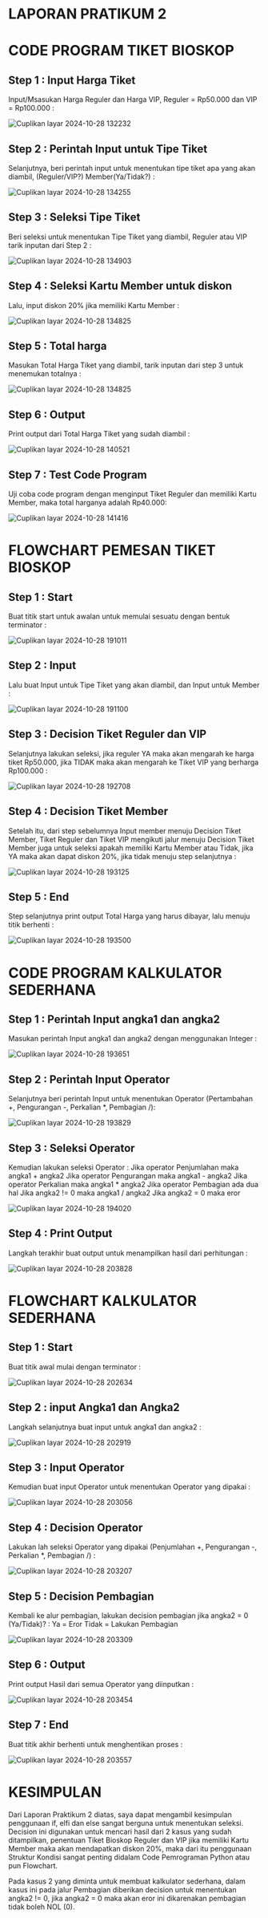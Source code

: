 # LAPORAN PRATIKUM 2

# CODE PROGRAM TIKET BIOSKOP

## Step 1 : Input Harga Tiket
Input/Msasukan Harga Reguler dan Harga VIP, Reguler = Rp50.000 dan VIP = Rp100.000 :

![Cuplikan layar 2024-10-28 132232](https://github.com/user-attachments/assets/ffcda291-0e54-4f99-bf0a-6ed41b2b100a)

## Step 2 : Perintah Input untuk Tipe Tiket
Selanjutnya, beri perintah input untuk menentukan tipe tiket apa yang akan diambil, (Reguler/VIP?) Member(Ya/Tidak?) :

![Cuplikan layar 2024-10-28 134255](https://github.com/user-attachments/assets/cf0be97f-823a-4257-ab01-40856b854546)

## Step 3 : Seleksi Tipe Tiket
Beri seleksi untuk menentukan Tipe Tiket yang diambil, Reguler atau VIP tarik inputan dari Step 2 :

![Cuplikan layar 2024-10-28 134903](https://github.com/user-attachments/assets/8f7cecbb-1c61-47ce-b5a4-55a4c1896324)

## Step 4 : Seleksi Kartu Member untuk diskon
Lalu, input diskon 20% jika memiliki Kartu Member :

![Cuplikan layar 2024-10-28 134825](https://github.com/user-attachments/assets/ef1f0376-b9e2-4276-bdd6-d900a0a19eb7)

## Step 5 : Total harga
Masukan Total Harga Tiket yang diambil, tarik inputan dari step 3 untuk menemukan totalnya :

![Cuplikan layar 2024-10-28 134825](https://github.com/user-attachments/assets/ef1f0376-b9e2-4276-bdd6-d900a0a19eb7)

## Step 6 : Output
Print output dari Total Harga Tiket yang sudah diambil :

![Cuplikan layar 2024-10-28 140521](https://github.com/user-attachments/assets/fc682e0a-1f13-4194-80da-32a69c8efdb1)

## Step 7 : Test Code Program
Uji coba code program dengan menginput Tiket Reguler dan memiliki Kartu Member, maka total harganya adalah Rp40.000:

![Cuplikan layar 2024-10-28 141416](https://github.com/user-attachments/assets/e1405973-39b5-441b-b27f-09631d47d757)

# FLOWCHART PEMESAN TIKET BIOSKOP

## Step 1 : Start
Buat titik start untuk awalan untuk memulai sesuatu dengan bentuk terminator : 

![Cuplikan layar 2024-10-28 191011](https://github.com/user-attachments/assets/ffedbd3d-6307-4a31-bc4a-3a94bb1570ed)

## Step 2 : Input
Lalu buat Input untuk Tipe Tiket yang akan diambil, dan Input untuk Member :

![Cuplikan layar 2024-10-28 191100](https://github.com/user-attachments/assets/3240294d-0e8d-43f0-8136-968a46cd5c33)

## Step 3 : Decision Tiket Reguler dan VIP
Selanjutnya lakukan seleksi, jika reguler YA maka akan mengarah ke harga tiket Rp50.000, jika TIDAK maka akan mengarah ke Tiket VIP yang berharga Rp100.000 :

![Cuplikan layar 2024-10-28 192708](https://github.com/user-attachments/assets/bfe47744-3f26-4b24-b05c-f53117004755)

## Step 4 : Decision Tiket Member
Setelah itu, dari step sebelumnya Input member menuju Decision Tiket Member, Tiket Reguler dan Tiket VIP mengikuti jalur menuju Decision Tiket Member juga untuk seleksi apakah memiliki Kartu Member atau Tidak, jika YA maka akan dapat diskon 20%, jika tidak menuju step selanjutnya :

![Cuplikan layar 2024-10-28 193125](https://github.com/user-attachments/assets/0832da7e-e088-4e08-95da-9f4adee77bf4)

## Step 5 : End
Step selanjutnya print output Total Harga yang harus dibayar, lalu menuju titik berhenti :

![Cuplikan layar 2024-10-28 193500](https://github.com/user-attachments/assets/101a7811-5935-482e-8ab3-616898870d9b)


# CODE PROGRAM KALKULATOR SEDERHANA

## Step 1 : Perintah Input angka1 dan angka2
Masukan perintah Input angka1 dan angka2 dengan menggunakan Integer :

![Cuplikan layar 2024-10-28 193651](https://github.com/user-attachments/assets/3077acc0-bae0-408a-a2cb-e3e9d73aa854)

## Step 2 : Perintah Input Operator
Selanjutnya beri perintah Input untuk menentukan Operator (Pertambahan +, Pengurangan -, Perkalian *, Pembagian /):

![Cuplikan layar 2024-10-28 193829](https://github.com/user-attachments/assets/43b166d4-38a8-4722-b5de-1392c5ca25cb)

## Step 3 : Seleksi Operator
Kemudian lakukan seleksi Operator : Jika operator Penjumlahan maka angka1 + angka2 Jika operator Pengurangan maka angka1 - angka2 Jika operator Perkalian maka angka1 * angka2 Jika operator Pembagian ada dua hal Jika angka2 != 0 maka angka1 / angka2 Jika angka2 = 0 maka eror

![Cuplikan layar 2024-10-28 194020](https://github.com/user-attachments/assets/4817fb1b-80b7-4e87-8f23-f83d6e40e0e0)

## Step 4 : Print Output
Langkah terakhir buat output untuk menampilkan hasil dari perhitungan :

![Cuplikan layar 2024-10-28 203828](https://github.com/user-attachments/assets/023ad717-1384-4641-a8e9-1690a15bd34c)

# FLOWCHART KALKULATOR SEDERHANA

## Step 1 : Start
Buat titik awal mulai dengan terminator :

![Cuplikan layar 2024-10-28 202634](https://github.com/user-attachments/assets/1feb31d5-1518-464d-8d5b-98b55f5d841b)

## Step 2 : input Angka1 dan Angka2
Langkah selanjutnya buat input untuk angka1 dan angka2 :

![Cuplikan layar 2024-10-28 202919](https://github.com/user-attachments/assets/7c93e10a-4127-407b-b708-2c1f645f10b5)

## Step 3 : Input Operator
Kemudian buat input Operator untuk menentukan Operator yang dipakai :

![Cuplikan layar 2024-10-28 203056](https://github.com/user-attachments/assets/f1708e36-54e2-4ea7-a553-6ac33e9d0401)

## Step 4 : Decision Operator
Lakukan lah seleksi Operator yang dipakai (Penjumlahan +, Pengurangan -, Perkalian *, Pembagian /) :

![Cuplikan layar 2024-10-28 203207](https://github.com/user-attachments/assets/24696790-5800-4880-bed9-503531e521b1)

## Step 5 : Decision Pembagian
Kembali ke alur pembagian, lakukan decision pembagian jika angka2 = 0 (Ya/Tidak)? : Ya = Eror Tidak = Lakukan Pembagian

![Cuplikan layar 2024-10-28 203309](https://github.com/user-attachments/assets/9778638b-eab7-41e4-bd08-e90352860d9f)

## Step 6 : Output
Print output Hasil dari semua Operator yang diinputkan :

![Cuplikan layar 2024-10-28 203454](https://github.com/user-attachments/assets/9aaef633-0f41-4382-ba41-b1a3d464af95)

## Step 7 : End
Buat titik akhir berhenti untuk menghentikan proses :

![Cuplikan layar 2024-10-28 203557](https://github.com/user-attachments/assets/56d7c1e0-701e-4848-a5ce-ebfaa2f12542)

# KESIMPULAN

Dari Laporan Praktikum 2 diatas, saya dapat mengambil kesimpulan penggunaan if, elfi dan else sangat berguna untuk menentukan seleksi. Decision ini digunakan untuk mencari hasil dari 2 kasus yang sudah ditampilkan, penentuan Tiket Bioskop Reguler dan VIP jika memiliki Kartu Member maka akan mendapatkan diskon 20%, maka dari itu penggunaan Struktur Kondisi sangat penting didalam Code Pemrograman Python atau pun Flowchart.

Pada kasus 2 yang diminta untuk membuat kalkulator sederhana, dalam kasus ini pada jalur Pembagian diberikan decision untuk menentukan angka2 != 0, jika angka2 = 0 maka akan eror ini dikarenakan pembagian tidak boleh NOL (0).


